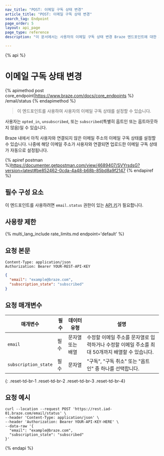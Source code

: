 ```yaml
---
nav_title: "POST: 이메일 구독 상태 변경"
article_title: "POST: 이메일 구독 상태 변경"
search_tag: Endpoint
page_order: 5
layout: api_page
page_type: reference
description: "이 문서에서는 사용자의 이메일 구독 상태 변경 Braze 엔드포인트에 대한 자세한 내용을 설명합니다."

---
```

{% api %}
# 이메일 구독 상태 변경
{% apimethod post core_endpoint|https://www.braze.com/docs/core_endpoints %}
/email/status
{% endapimethod %}

> 이 엔드포인트를 사용하여 사용자의 이메일 구독 상태를 설정할 수 있습니다. 

사용자는 `opted_in`, `unsubscribed`, 또는 `subscribed`(특별히 옵트인 또는 옵트아웃하지 않음)일 수 있습니다.

Braze 내에서 아직 사용자와 연결되지 않은 이메일 주소의 이메일 구독 상태를 설정할 수 있습니다. 나중에 해당 이메일 주소가 사용자와 연결되면 업로드한 이메일 구독 상태가 자동으로 설정됩니다.

{% apiref postman %}https://documenter.getpostman.com/view/4689407/SVYrsdsG?version=latest#be852462-0cda-4a48-b68b-85bd8a9f2147 {% endapiref %}

## 필수 구성 요소

이 엔드포인트를 사용하려면 `email.status` 권한이 있는 [API 키]({{site.baseurl}}/api/basics#rest-api-key/)가 필요합니다.

## 사용량 제한

{% multi_lang_include rate_limits.md endpoint='default' %}

## 요청 본문

```
Content-Type: application/json
Authorization: Bearer YOUR-REST-API-KEY
```

```json
{
  "email": "example@braze.com",
  "subscription_state": "subscribed"
}
```

## 요청 매개변수

| 매개변수 | 필수 | 데이터 유형 | 설명 |
| --------- | ---------| --------- | ----------- |
| `email` | 필수 | 문자열 또는 배열 | 수정할 이메일 주소를 문자열로 입력하거나 수정할 이메일 주소를 최대 50개까지 배열할 수 있습니다. |
| `subscription_state` | 필수 | 문자열 | "구독", "구독 취소" 또는 "옵트인" 중 하나를 선택합니다. |
{: .reset-td-br-1 .reset-td-br-2 .reset-td-br-3  .reset-td-br-4}

## 요청 예시
```
curl --location --request POST 'https://rest.iad-01.braze.com/email/status' \
--header 'Content-Type: application/json' \
--header 'Authorization: Bearer YOUR-API-KEY-HERE' \
--data-raw '{
  "email": "example@braze.com",
  "subscription_state": "subscribed"
}'
```


{% endapi %}
